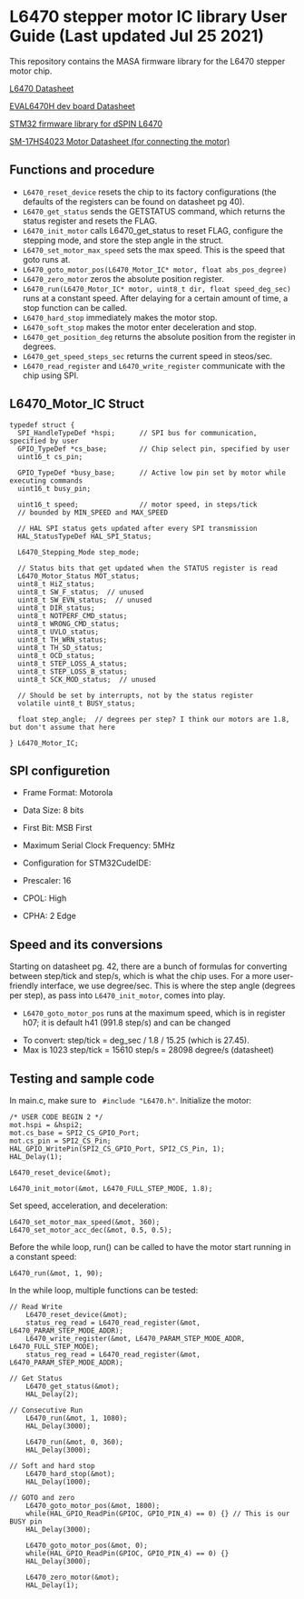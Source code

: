 # L6470 stepper motor IC library User Guide (Last updated Jul 25 2021)

This repository contains the MASA firmware library for the L6470 stepper motor chip.

[L6470 Datasheet](https://www.st.com/content/ccc/resource/technical/document/datasheet/a5/86/06/1c/fa/b2/43/db/CD00255075.pdf/files/CD00255075.pdf/_jcr_content/translations/en.CD00255075.pdf)

[EVAL6470H dev board Datasheet](https://www.st.com/en/motor-drivers/l6470.html)

[STM32 firmware library for dSPIN L6470](https://www.st.com/en/embedded-software/stsw-spin004.html)

[SM-17HS4023 Motor Datasheet (for connecting the motor)](https://html.alldatasheet.com/html-pdf/1179365/ETC/SM-17HS4023/139/2/SM-17HS4023.html)

## Functions and procedure
* `L6470_reset_device` resets the chip to its factory configurations (the defaults of the registers can be found on datasheet pg 40).
* `L6470_get_status` sends the GETSTATUS command, which returns the status register and resets the FLAG.
* `L6470_init_motor` calls L6470_get_status to reset FLAG, configure the stepping mode, and store the step angle in the struct.
* `L6470_set_motor_max_speed` sets the max speed. This is the speed that goto runs at.
* `L6470_goto_motor_pos(L6470_Motor_IC* motor, float abs_pos_degree)`
* `L6470_zero_motor` zeros the absolute position register.
* `L6470_run(L6470_Motor_IC* motor, uint8_t dir, float speed_deg_sec)` runs at a constant speed. After delaying for a certain amount of time, a stop function can be called.
* `L6470_hard_stop` immediately makes the motor stop.
* `L6470_soft_stop` makes the motor enter deceleration and stop.
* `L6470_get_position_deg` returns the absolute position from the register in degrees.
* `L6470_get_speed_steps_sec` returns the current speed in steos/sec.
* `L6470_read_register` and `L6470_write_register` communicate with the chip using SPI.

## L6470_Motor_IC Struct
```
typedef struct {
  SPI_HandleTypeDef *hspi;      // SPI bus for communication, specified by user
  GPIO_TypeDef *cs_base;        // Chip select pin, specified by user
  uint16_t cs_pin;

  GPIO_TypeDef *busy_base;      // Active low pin set by motor while executing commands
  uint16_t busy_pin;

  uint16_t speed;               // motor speed, in steps/tick
  // bounded by MIN_SPEED and MAX_SPEED

  // HAL SPI status gets updated after every SPI transmission
  HAL_StatusTypeDef HAL_SPI_Status;

  L6470_Stepping_Mode step_mode;

  // Status bits that get updated when the STATUS register is read
  L6470_Motor_Status MOT_status;
  uint8_t HiZ_status;
  uint8_t SW_F_status;  // unused
  uint8_t SW_EVN_status;  // unused
  uint8_t DIR_status;
  uint8_t NOTPERF_CMD_status;
  uint8_t WRONG_CMD_status;
  uint8_t UVLO_status;
  uint8_t TH_WRN_status;
  uint8_t TH_SD_status;
  uint8_t OCD_status;
  uint8_t STEP_LOSS_A_status;
  uint8_t STEP_LOSS_B_status;
  uint8_t SCK_MOD_status;  // unused

  // Should be set by interrupts, not by the status register
  volatile uint8_t BUSY_status;

  float step_angle;  // degrees per step? I think our motors are 1.8, but don't assume that here

} L6470_Motor_IC;
```

## SPI configuretion
* Frame Format: Motorola
* Data Size: 8 bits
* First Bit: MSB First
* Maximum Serial Clock Frequency: 5MHz

* Configuration for STM32CudeIDE:
* Prescaler: 16
* CPOL: High
* CPHA: 2 Edge

## Speed and its conversions
Starting on datasheet pg. 42, there are a bunch of formulas for converting between step/tick and step/s, which is what the chip uses. For a more user-friendly interface, we use degree/sec. This is where the step angle (degrees per step), as pass into `L6470_init_motor`, comes into play.
- `L6470_goto_motor_pos` runs at the maximum speed, which is in register h07; it is default h41 (991.8 step/s) and can be changed 
* To convert: step/tick = deg_sec / 1.8 / 15.25 (which is 27.45).
* Max is 1023 step/tick = 15610 step/s = 28098 degree/s (datasheet)

## Testing and sample code
In main.c, make sure to ` #include "L6470.h"`.
Initialize the motor:
```
/* USER CODE BEGIN 2 */
mot.hspi = &hspi2;
mot.cs_base = SPI2_CS_GPIO_Port;
mot.cs_pin = SPI2_CS_Pin;
HAL_GPIO_WritePin(SPI2_CS_GPIO_Port, SPI2_CS_Pin, 1);
HAL_Delay(1);

L6470_reset_device(&mot);

L6470_init_motor(&mot, L6470_FULL_STEP_MODE, 1.8);
```
Set speed, acceleration, and deceleration:
```
L6470_set_motor_max_speed(&mot, 360);
L6470_set_motor_acc_dec(&mot, 0.5, 0.5);
```
Before the while loop, run() can be called to have the motor start running in a constant speed:
```
L6470_run(&mot, 1, 90);
```
In the while loop, multiple functions can be tested:
```
// Read Write
    L6470_reset_device(&mot);
    status_reg_read = L6470_read_register(&mot, L6470_PARAM_STEP_MODE_ADDR);
    L6470_write_register(&mot, L6470_PARAM_STEP_MODE_ADDR,      L6470_FULL_STEP_MODE);
    status_reg_read = L6470_read_register(&mot, L6470_PARAM_STEP_MODE_ADDR);

// Get Status
    L6470_get_status(&mot);
    HAL_Delay(2);

// Consecutive Run
    L6470_run(&mot, 1, 1080);
    HAL_Delay(3000);

    L6470_run(&mot, 0, 360);
    HAL_Delay(3000);

// Soft and hard stop
    L6470_hard_stop(&mot);
    HAL_Delay(1000);

// GOTO and zero
    L6470_goto_motor_pos(&mot, 1800);
    while(HAL_GPIO_ReadPin(GPIOC, GPIO_PIN_4) == 0) {} // This is our BUSY pin
    HAL_Delay(3000);

    L6470_goto_motor_pos(&mot, 0);
    while(HAL_GPIO_ReadPin(GPIOC, GPIO_PIN_4) == 0) {}
    HAL_Delay(3000);

    L6470_zero_motor(&mot);
    HAL_Delay(1);
```
